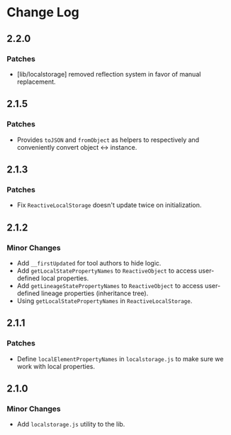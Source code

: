 # Change Log

## 2.2.0

### Patches

- [lib/localstorage] removed reflection system in favor of manual replacement.

## 2.1.5

### Patches

- Provides `toJSON` and `fromObject` as helpers to respectively and conveniently convert object <-> instance.

## 2.1.3

### Patches

- Fix `ReactiveLocalStorage` doesn't update twice on initialization.

## 2.1.2

### Minor Changes

- Add `__firstUpdated` for tool authors to hide logic.
- Add `getLocalStatePropertyNames` to `ReactiveObject` to access user-defined local properties.
- Add `getLineageStatePropertyNames` to `ReactiveObject` to access user-defined lineage properties (inheritance tree).
- Using `getLocalStatePropertyNames` in `ReactiveLocalStorage`.

## 2.1.1

### Patches

- Define `localElementPropertyNames` in `localstorage.js` to make sure we work with local properties.

## 2.1.0

### Minor Changes

- Add `localstorage.js` utility to the lib.
